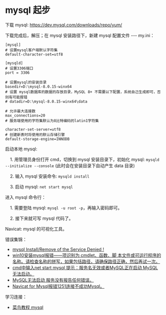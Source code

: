 # mysql 起步

下载 mysql: https://dev.mysql.com/downloads/repo/yum/

下载完成后，解压；在 mysql 安装路径下，新建 mysql 配置文件 --- my.ini：

    [mysql]
    # 设置mysql客户端默认字符集
    default-character-set=utf8
    
    [mysqld]
    # 设置3306端口
    port = 3306

    # 设置mysql的安装目录
    basedir=D:\mysql-8.0.15-winx64
    # 设置 mysql数据库的数据的存放目录，MySQL 8+ 不需要以下配置，系统自己生成即可，否则有可能报错
    # datadir=D:\mysql-8.0.15-winx64\data

    # 允许最大连接数
    max_connections=20
    # 服务端使用的字符集默认为8比特编码的latin1字符集

    character-set-server=utf8
    # 创建新表时将使用的默认存储引擎
    default-storage-engine=INNODB

启动本地 mysql: 

&nbsp;&nbsp;&nbsp;&nbsp;1. 用管理员身份打开 cmd，切换到 mysql 安装目录下，初始化 mysql: `mysqld --initialize --console` (此时会在安装目录下自动产生 data 目录)

&nbsp;&nbsp;&nbsp;&nbsp;2. 输入 mysql 安装命令: `mysqld install`

&nbsp;&nbsp;&nbsp;&nbsp;3. 启动 mysql: `net start mysql`

进入 mysql 命令行：

&nbsp;&nbsp;&nbsp;&nbsp;1. 需要登陆 mysql: `mysql -u root -p`，再输入密码即可。

&nbsp;&nbsp;&nbsp;&nbsp;2. 接下来就可写 mysql 代码了。

Navicat: mysql 的可视化工具。

错误集锦：
- [mysql Install/Remove of the Service Denied ! ](https://blog.csdn.net/lxpbs8851/article/details/14161935)
- [win10安装mysql报错——项识别为 cmdlet、函数、脚 本文件或可运行程序的名称。请检查名称的拼写，如果包括路径，请确保路径正确，然后再试一次。](https://blog.csdn.net/qq_35685189/article/details/83751050)
- [cmd中输入net start mysql 提示：服务名无效或者MySQL正在启动 MySQL无法启动。](https://blog.csdn.net/ermaner666/article/details/79096939)
- [MySQL无法启动 服务没有报告任何错误。](https://blog.csdn.net/u013294097/article/details/79814274)
- [Navicat for Mysql报错1251连接不成功Mysql。](https://blog.csdn.net/wshxhghsjjsn/article/details/80459542)

学习连接：
- [菜鸟教程 mysql](http://www.runoob.com/mysql/mysql-install.html)
